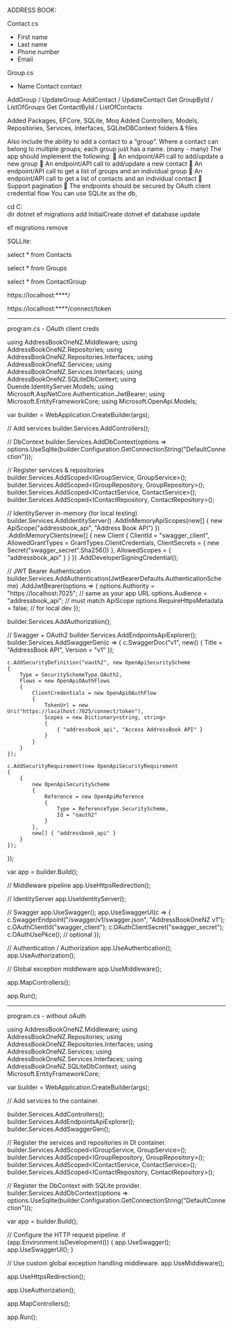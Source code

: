 ADDRESS BOOK:

Contact.cs
- First name
- Last name
- Phone number
- Email


Group.cs
- Name
Contact contact

AddGroup / UpdateGroup
AddContact / UpdateContact
Get GroupById / ListOfGroups
Get ContactById / ListOfContacts


Added Packages, EFCore, SQLite, Moq
Added Controllers, Models, Repositories, Services, Interfaces, SQLiteDBContext folders & files



Also include the ability to add a contact to a “group”. Where a contact can belong to
multiple groups; each group just has a name. (many - many)
The app should implement the following:
 An endpoint/API call to add/update a new group
 An endpoint/API call to add/update a new contact
 An endpoint/API call to get a list of groups and an individual group
 An endpoint/API call to get a list of contacts and an individual contact
 Support pagination
 The endpoints should be secured by OAuth client credential flow
You can use SQLite as the db,

cd C:\
dir
dotnet ef migrations add InitialCreate
dotnet ef database update

ef migrations remove

SQLLite:

select * from Contacts

select * from Groups

select * from ContactGroup

https://localhost:****/

https://localhost:****/connect/token


----------------

program.cs  - OAuth client creds

using AddressBookOneNZ.Middleware;
using AddressBookOneNZ.Repositories;
using AddressBookOneNZ.Repositories.Interfaces;
using AddressBookOneNZ.Services;
using AddressBookOneNZ.Services.Interfaces;
using AddressBookOneNZ.SQLiteDbContext;
using Duende.IdentityServer.Models;
using Microsoft.AspNetCore.Authentication.JwtBearer;
using Microsoft.EntityFrameworkCore;
using Microsoft.OpenApi.Models;

var builder = WebApplication.CreateBuilder(args);

// Add services
builder.Services.AddControllers();

// DbContext
builder.Services.AddDbContext<AppDbContext>(options =>
    options.UseSqlite(builder.Configuration.GetConnectionString("DefaultConnection"))); 

// Register services & repositories
builder.Services.AddScoped<IGroupService, GroupService>();
builder.Services.AddScoped<IGroupRepository, GroupRepository>();
builder.Services.AddScoped<IContactService, ContactService>();
builder.Services.AddScoped<IContactRepository, ContactRepository>();

// IdentityServer in-memory (for local testing)
builder.Services.AddIdentityServer()
    .AddInMemoryApiScopes(new[] { new ApiScope("addressbook_api", "Address Book API") })
    .AddInMemoryClients(new[]
    {
        new Client
        {
            ClientId = "swagger_client",
            AllowedGrantTypes = GrantTypes.ClientCredentials,
            ClientSecrets = { new Secret("swagger_secret".Sha256()) },
            AllowedScopes = { "addressbook_api" }
        }
    })
    .AddDeveloperSigningCredential();

// JWT Bearer Authentication
builder.Services.AddAuthentication(JwtBearerDefaults.AuthenticationScheme)
    .AddJwtBearer(options =>
    {
        options.Authority = "https://localhost:7025"; // same as your app URL
        options.Audience = "addressbook_api";         // must match ApiScope
        options.RequireHttpsMetadata = false;        // for local dev
    });

builder.Services.AddAuthorization();

// Swagger + OAuth2
builder.Services.AddEndpointsApiExplorer();
builder.Services.AddSwaggerGen(c =>
{
    c.SwaggerDoc("v1", new() { Title = "AddressBook API", Version = "v1" });

    c.AddSecurityDefinition("oauth2", new OpenApiSecurityScheme
    {
        Type = SecuritySchemeType.OAuth2,
        Flows = new OpenApiOAuthFlows
        {
            ClientCredentials = new OpenApiOAuthFlow
            {
                TokenUrl = new Uri("https://localhost:7025/connect/token"),
                Scopes = new Dictionary<string, string>
                {
                    { "addressbook_api", "Access AddressBook API" }
                }
            }
        }
    });

    c.AddSecurityRequirement(new OpenApiSecurityRequirement
    {
        {
            new OpenApiSecurityScheme
            {
                Reference = new OpenApiReference
                {
                    Type = ReferenceType.SecurityScheme,
                    Id = "oauth2"
                }
            },
            new[] { "addressbook_api" }
        }
    });
});

var app = builder.Build();

// Middleware pipeline
app.UseHttpsRedirection();

// IdentityServer
app.UseIdentityServer();

// Swagger
app.UseSwagger();
app.UseSwaggerUI(c =>
{
    c.SwaggerEndpoint("/swagger/v1/swagger.json", "AddressBookOneNZ v1");
    c.OAuthClientId("swagger_client");
    c.OAuthClientSecret("swagger_secret");
    c.OAuthUsePkce(); // optional
});

// Authentication / Authorization
app.UseAuthentication();
app.UseAuthorization();

// Global exception middleware
app.UseMiddleware<GlobalException>();

app.MapControllers();

app.Run();



------------------------
program.cs - without oAuth

using AddressBookOneNZ.Middleware;
using AddressBookOneNZ.Repositories;
using AddressBookOneNZ.Repositories.Interfaces;
using AddressBookOneNZ.Services;
using AddressBookOneNZ.Services.Interfaces;
using AddressBookOneNZ.SQLiteDbContext;
using Microsoft.EntityFrameworkCore;

var builder = WebApplication.CreateBuilder(args);

// Add services to the container.

builder.Services.AddControllers();
builder.Services.AddEndpointsApiExplorer();
builder.Services.AddSwaggerGen();

// Register the services and repositories in DI container.
builder.Services.AddScoped<IGroupService, GroupService>();
builder.Services.AddScoped<IGroupRepository, GroupRepository>();
builder.Services.AddScoped<IContactService, ContactService>();
builder.Services.AddScoped<IContactRepository, ContactRepository>();

// Register the DbContext with SQLite provider.
builder.Services.AddDbContext<AppDbContext>(options =>
    options.UseSqlite(builder.Configuration.GetConnectionString("DefaultConnection"))); 

var app = builder.Build();

// Configure the HTTP request pipeline.
if (app.Environment.IsDevelopment())
{
    app.UseSwagger();
    app.UseSwaggerUI();
}

// Use custom global exception handling middleware.
app.UseMiddleware<GlobalException>();

app.UseHttpsRedirection();

app.UseAuthorization();

app.MapControllers();

app.Run();






